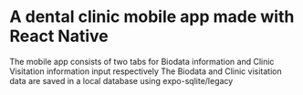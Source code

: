 # A dental clinic mobile app made with React Native
The mobile app consists of two tabs for Biodata information and Clinic Visitation information input respectively
The Biodata and Clinic visitation data are saved in a local database using expo-sqlite/legacy
